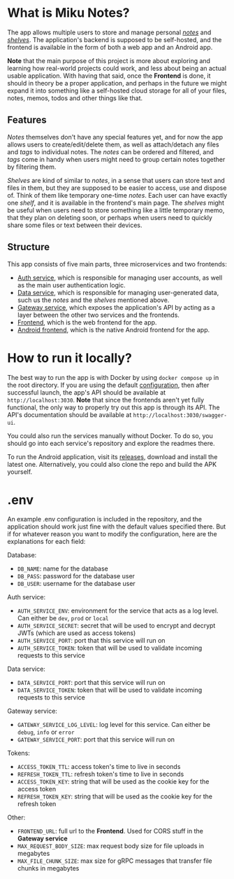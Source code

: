 # What is Miku Notes?

The app allows multiple users to store and manage personal [*notes*](#features) and [*shelves*](#features). The application's backend is supposed to be self-hosted, and the frontend is available in the form of both a web app and an Android app.

**Note** that the main purpose of this project is more about exploring and learning how real-world projects could work, and less about being an actual usable application. With having that said, once the **Frontend** is done, it should in theory be a proper application, and perhaps in the future we might expand it into something like a self-hosted cloud storage for all of your files, notes, memos, todos and other things like that.

## Features

*Notes* themselves don't have any special features yet, and for now the app allows users to create/edit/delete them, as well as attach/detach any files and *tags* to individual notes. The *notes* can be ordered and filtered, and *tags* come in handy when users might need to group certain notes together by filtering them.

*Shelves* are kind of similar to *notes*, in a sense that users can store text and files in them, but they are supposed to be easier to access, use and dispose of. Think of them like temporary one-time *notes*. Each user can have exactly one *shelf*, and it is available in the frontend's main page. The *shelves* might be useful when users need to store something like a little temporary memo, that they plan on deleting soon, or perhaps when users need to quickly share some files or text between their devices.

## Structure

This app consists of five main parts, three microservices and two frontends:
- [Auth service](https://github.com/kuromii5/miku-notes-auth), which is responsible for managing user accounts, as well as the main user authentication logic.
- [Data service](https://github.com/kutoru/miku-notes-data), which is responsible for managing user-generated data, such us the *notes* and the *shelves* mentioned above.
- [Gateway service](https://github.com/kutoru/miku-notes-gateway), which exposes the application's API by acting as a layer between the other two services and the frontends.
- [Frontend](https://github.com/kinokorain/miku-notes-frontend), which is the web frontend for the app.
- [Android frontend](https://github.com/kutoru/miku-notes-android), which is the native Android frontend for the app.

# How to run it locally?

The best way to run the app is with Docker by using `docker compose up` in the root directory. If you are using the default [configuration](#env), then after successful launch, the app's API should be available at `http://localhost:3030`. **Note** that since the frontends aren't yet fully functional, the only way to properly try out this app is through its API. The API's documentation should be available at `http://localhost:3030/swagger-ui`.

You could also run the services manually without Docker. To do so, you should go into each service's repository and explore the readmes there.

To run the Android application, visit its [releases](https://github.com/kutoru/miku-notes-android/releases), download and install the latest one. Alternatively, you could also clone the repo and build the APK yourself.

# .env

An example .env configuration is included in the repository, and the application should work just fine with the default values specified there. But if for whatever reason you want to modify the configuration, here are the explanations for each field:

Database:
- `DB_NAME`: name for the database
- `DB_PASS`: password for the database user
- `DB_USER`: username for the database user

Auth service:
- `AUTH_SERVICE_ENV`: environment for the service that acts as a log level. Can either be `dev`, `prod` or `local`
- `AUTH_SERVICE_SECRET`: secret that will be used to encrypt and decrypt JWTs (which are used as access tokens)
- `AUTH_SERVICE_PORT`: port that this service will run on
- `AUTH_SERVICE_TOKEN`: token that will be used to validate incoming requests to this service

Data service:
- `DATA_SERVICE_PORT`: port that this service will run on
- `DATA_SERVICE_TOKEN`: token that will be used to validate incoming requests to this service

Gateway service:
- `GATEWAY_SERVICE_LOG_LEVEL`: log level for this service. Can either be `debug`, `info` or `error`
- `GATEWAY_SERVICE_PORT`: port that this service will run on

Tokens:
- `ACCESS_TOKEN_TTL`: access token's time to live in seconds
- `REFRESH_TOKEN_TTL`: refresh token's time to live in seconds
- `ACCESS_TOKEN_KEY`: string that will be used as the cookie key for the access token
- `REFRESH_TOKEN_KEY`: string that will be used as the cookie key for the refresh token

Other:
- `FRONTEND_URL`: full url to the **Frontend**. Used for CORS stuff in the **Gateway service**
- `MAX_REQUEST_BODY_SIZE`: max request body size for file uploads in megabytes
- `MAX_FILE_CHUNK_SIZE`: max size for gRPC messages that transfer file chunks in megabytes
